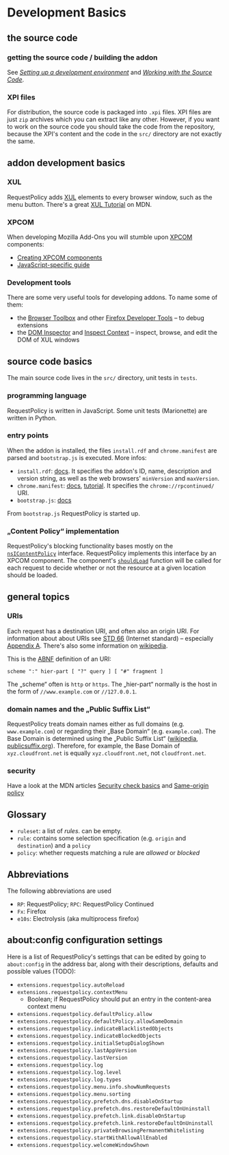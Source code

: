# Development Basics

## the source code

### getting the source code / building the addon

See [*Setting up a development environment*](Setting-up-a-development-environment) and [*Working with the Source Code*](Working-with-the-Source-Code).

### XPI files

For distribution, the source code is packaged into `.xpi` files. XPI files are just `zip` archives which you can extract like any other. However, if you want to work on the source code you should take the code from the repository, because the XPI's content and the code in the `src/` directory are not exactly the same.



## addon development basics

### XUL

RequestPolicy adds [XUL](https://developer.mozilla.org/en-US/docs/Mozilla/Tech/XUL) elements to every browser window, such as the menu button. There's a great [XUL Tutorial](https://developer.mozilla.org/en-US/Add-ons/Overlay_Extensions/XUL_School) on MDN.

### XPCOM

When developing Mozilla Add-Ons you will stumble upon [XPCOM](https://developer.mozilla.org/en-US/docs/Mozilla/Tech/XPCOM) components:

* [Creating XPCOM components](https://developer.mozilla.org/en-US/docs/Mozilla/Tech/XPCOM/Guide/Creating_components)
* [JavaScript-specific guide](https://developer.mozilla.org/en-US/docs/Mozilla/Tech/XPCOM/Guide/Building_components_in_JavaScript)

### Development tools

There are some very useful tools for developing addons. To name some of them:

* the [Browser Toolbox](https://developer.mozilla.org/en-US/docs/Tools/Browser_Toolbox) and other [Firefox Developer Tools](https://developer.mozilla.org/en-US/docs/Tools) – to debug extensions
* the [DOM Inspector](https://addons.mozilla.org/en-US/firefox/addon/dom-inspector-6622/) and [Inspect Context](https://addons.mozilla.org/en-US/firefox/addon/inspect-context/) – inspect, browse, and edit the DOM of XUL windows



## source code basics

The main source code lives in the `src/` directory, unit tests in `tests`.

### programming language

RequestPolicy is written in JavaScript. Some unit tests (Marionette) are written in Python.

### entry points

When the addon is installed, the files `install.rdf` and `chrome.manifest` are parsed and `bootstrap.js` is executed. More infos:

* `install.rdf`: [docs](https://developer.mozilla.org/en-US/Add-ons/Install_Manifests). It specifies the addon's ID, name, description and version string, as well as the web browsers' `minVersion` and `maxVersion`.
* `chrome.manifest`: [docs](https://developer.mozilla.org/en-US/docs/Chrome_Registration), [tutorial](https://developer.mozilla.org/en-US/docs/Mozilla/Tech/XUL/Tutorial/Manifest_Files). It specifies the `chrome://rpcontinued/` URI.
* `bootstrap.js`: [docs](https://developer.mozilla.org/en-US/docs/Extensions/bootstrap.js)

From `bootstrap.js` RequestPolicy is started up.

### „Content Policy“ implementation

RequestPolicy's blocking functionality bases mostly on the [`nsIContentPolicy`](https://developer.mozilla.org/en-US/docs/Mozilla/Tech/XPCOM/Reference/Interface/nsIContentPolicy) interface. RequestPolicy implements this interface by an XPCOM component. The component's [`shouldLoad`](https://developer.mozilla.org/en-US/docs/Mozilla/Tech/XPCOM/Reference/Interface/nsIContentPolicy#shouldLoad%28%29) function will be called for each request to decide whether or not the resource at a given location should be loaded.



## general topics

### URIs

Each request has a destination URI, and often also an origin URI. For information about about URIs see [STD 66](http://tools.ietf.org/html/std66) (Internet standard) – especially [Appendix A](http://tools.ietf.org/html/std66#appendix-A). There's also some information on [wikipedia](https://en.wikipedia.org/wiki/URI_scheme#Generic_syntax).

This is the [ABNF](https://en.wikipedia.org/wiki/Augmented_Backus%E2%80%93Naur_Form) definition of an URI:

```
scheme ":" hier-part [ "?" query ] [ "#" fragment ]
```

The „scheme“ often is `http` or `https`. The „hier-part“ normally is the host in the form of `//www.example.com` or `//127.0.0.1`.

### domain names and the „Public Suffix List“

RequestPolicy treats domain names either as full domains (e.g. `www.example.com`) or regarding their „Base Domain“ (e.g. `example.com`). The Base Domain is determined using the „Public Suffix List“ ([wikipedia](https://en.wikipedia.org/wiki/Public_Suffix_List), [publicsuffix.org](https://publicsuffix.org/)). Therefore, for example, the Base Domain of `xyz.cloudfront.net` is equally `xyz.cloudfront.net`, not `cloudfront.net`.

### security

Have a look at the MDN articles [Security check basics](https://developer.mozilla.org/en-US/docs/Security_check_basics) and [Same-origin policy](https://developer.mozilla.org/en-US/docs/Web/Security/Same-origin_policy)



## Glossary

- `ruleset`: a list of *rules*. can be empty.
- `rule`: contains some selection specification (e.g. `origin` and `destination`) and a `policy`
- `policy`: whether requests matching a rule are *allowed* or *blocked*



## Abbreviations

The following abbreviations are used

- `RP`: RequestPolicy; `RPC`: RequestPolicy Continued
- `Fx`: Firefox
- `e10s`: Electrolysis (aka multiprocess firefox)



## about:config configuration settings

Here is a list of RequestPolicy's settings that can be edited by going to `about:config` in the address bar, along with their descriptions, defaults and possible values (TODO):

 * `extensions.requestpolicy.autoReload`
 * `extensions.requestpolicy.contextMenu`
   * Boolean; if RequestPolicy should put an entry in the content-area context menu
 * `extensions.requestpolicy.defaultPolicy.allow`
 * `extensions.requestpolicy.defaultPolicy.allowSameDomain`
 * `extensions.requestpolicy.indicateBlacklistedObjects`
 * `extensions.requestpolicy.indicateBlockedObjects`
 * `extensions.requestpolicy.initialSetupDialogShown`
 * `extensions.requestpolicy.lastAppVersion`
 * `extensions.requestpolicy.lastVersion`
 * `extensions.requestpolicy.log`
 * `extensions.requestpolicy.log.level`
 * `extensions.requestpolicy.log.types`
 * `extensions.requestpolicy.menu.info.showNumRequests`
 * `extensions.requestpolicy.menu.sorting`
 * `extensions.requestpolicy.prefetch.dns.disableOnStartup`
 * `extensions.requestpolicy.prefetch.dns.restoreDefaultOnUninstall`
 * `extensions.requestpolicy.prefetch.link.disableOnStartup`
 * `extensions.requestpolicy.prefetch.link.restoreDefaultOnUninstall`
 * `extensions.requestpolicy.privateBrowsingPermanentWhitelisting`
 * `extensions.requestpolicy.startWithAllowAllEnabled`
 * `extensions.requestpolicy.welcomeWindowShown`
